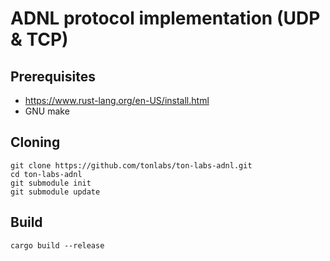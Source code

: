 # ADNL protocol implementation (UDP & TCP)

## Prerequisites

- https://www.rust-lang.org/en-US/install.html
- GNU make 

## Cloning
```
git clone https://github.com/tonlabs/ton-labs-adnl.git
cd ton-labs-adnl
git submodule init
git submodule update
```
## Build
```
cargo build --release
```
